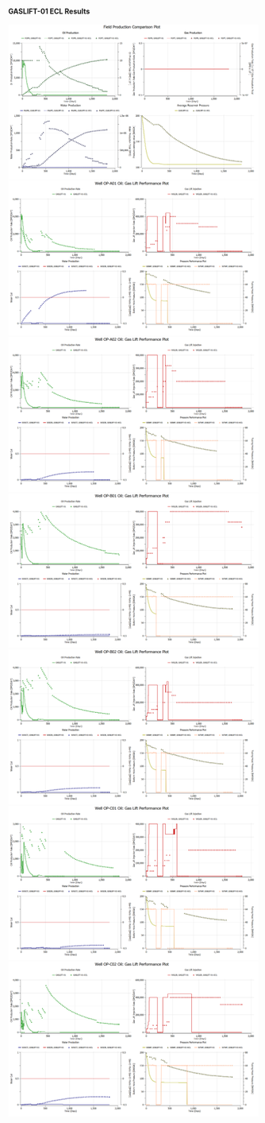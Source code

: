 #### GASLIFT-01 ECL Results

![](ECL/GASLIFT-01-Field_Production_Comparison_Plot.png)
![](ECL/GASLIFT-01-Well_OP_A01_Oil_Gas_Lift_Performance_Plot.png)
![](ECL/GASLIFT-01-Well_OP_A02_Oil_Gas_Lift_Performance_Plot.png)
![](ECL/GASLIFT-01-Well_OP_B01_Oil_Gas_Lift_Performance_Plot.png)
![](ECL/GASLIFT-01-Well_OP_B02_Oil_Gas_Lift_Performance_Plot.png)
![](ECL/GASLIFT-01-Well_OP_C01_Oil_Gas_Lift_Performance_Plot.png)
![](ECL/GASLIFT-01-Well_OP_C02_Oil_Gas_Lift_Performance_Plot.png)
